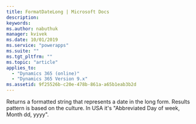```yaml
---
title: FormatDateLong | Microsoft Docs
description: 
keywords:
ms.author: nabuthuk
manager: kvivek
ms.date: 10/01/2019
ms.service: "powerapps"
ms.suite: ""
ms.tgt_pltfrm: ""
ms.topic: "article"
applies_to: 
  - "Dynamics 365 (online)"
  - "Dynamics 365 Version 9.x"
ms.assetid: 9f25526b-c20e-478b-861a-a65b1eab3b2d
---
```

Returns a formatted string that represents a date in the long form. Results pattern is based on the culture. In USA it's "Abbreviated Day of week, Month dd, yyyy".
